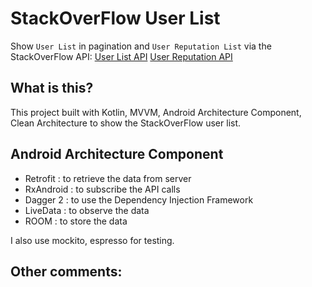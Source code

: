 # StackOverFlow User List
Show `User List` in pagination and `User Reputation List` via the StackOverFlow API: [User List API](https://api.stackexchange.com/2.2/users?page=1&pagesize=30&site=stackoverflow) [User Reputation API](https://api.stackexchange.com/2.2/users/11683/reputation-history?page=1&pagesize=30&site=stackoverflow)

## What is this?
This project built with Kotlin, MVVM, Android Architecture Component, Clean Architecture to show the StackOverFlow user list.

## Android Architecture Component
- Retrofit : to retrieve the data from server
- RxAndroid : to subscribe the API calls
- Dagger 2 : to use the Dependency Injection Framework
- LiveData : to observe the data
- ROOM : to store the data

I also use mockito, espresso for testing. 

## Other comments:
